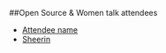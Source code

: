 ##Open Source & Women talk attendees

* [Attendee name](https://github.com/thelastjedi/osw-talk "github/twitter/facebook profile")
* [Sheerin](https://github.com/sheerinaseem)




